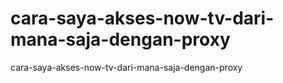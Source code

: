 # cara-saya-akses-now-tv-dari-mana-saja-dengan-proxy
cara-saya-akses-now-tv-dari-mana-saja-dengan-proxy
